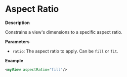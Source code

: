 # Aspect Ratio

**Description**

Constrains a view's dimensions to a specific aspect ratio.

**Parameters**

- `ratio`: The aspect ratio to apply. Can be `fill` or `fit`.

**Example**

```xml
<myView aspectRatio="fill"/>
```

